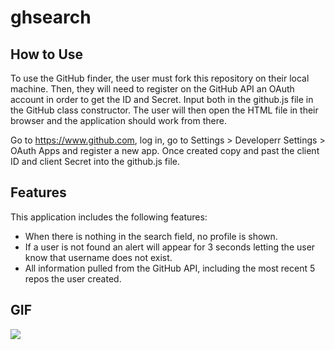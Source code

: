 # ghsearch

## How to Use
To use the GitHub finder, the user must fork this repository on their local machine. Then, they will need to register on the GitHub API an OAuth account in order to get the ID and Secret. Input both in the github.js file in the GitHub class constructor. The user will then open the HTML file in their browser and the application should work from there. 

Go to https://www.github.com, log in, go to Settings > Developerr Settings > OAuth Apps and register a new app. Once created copy and past the client ID and client Secret into the github.js file.  

## Features
This application includes the following features:
- When  there is nothing in the search field, no profile is shown.
- If a user is not found an alert will appear for 3 seconds letting the user know that username does not exist. 
- All information pulled from the GitHub API, including the most recent 5 repos the user created. 

## GIF
![](demo.gif)